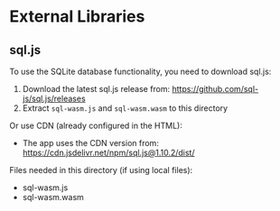 # External Libraries

## sql.js

To use the SQLite database functionality, you need to download sql.js:

1. Download the latest sql.js release from: https://github.com/sql-js/sql.js/releases
2. Extract `sql-wasm.js` and `sql-wasm.wasm` to this directory

Or use CDN (already configured in the HTML):
- The app uses the CDN version from: https://cdn.jsdelivr.net/npm/sql.js@1.10.2/dist/

Files needed in this directory (if using local files):
- sql-wasm.js
- sql-wasm.wasm

